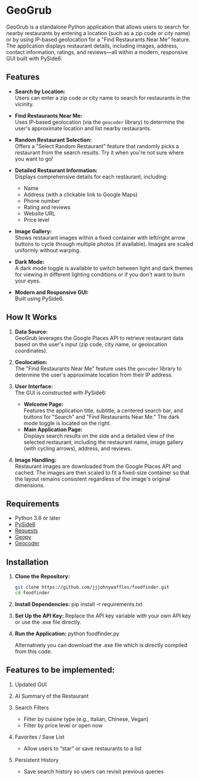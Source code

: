 # GeoGrub

GeoGrub is a standalone Python application that allows users to search for nearby restaurants by entering a location (such as a zip code or city name) or by using IP-based geolocation for a "Find Restaurants Near Me" feature. The application displays restaurant details, including images, address, contact information, ratings, and reviews—all within a modern, responsive GUI built with PySide6.

## Features

- **Search by Location:**  
  Users can enter a zip code or city name to search for restaurants in the vicinity.

- **Find Restaurants Near Me:**  
  Uses IP-based geolocation (via the `geocoder` library) to determine the user's approximate location and list nearby restaurants.

- **Random Restaurant Selection:**  
  Offers a "Select Random Restaurant" feature that randomly picks a restaurant from the search results. Try it when you're not sure where you want to go!

- **Detailed Restaurant Information:**  
  Displays comprehensive details for each restaurant, including:
  - Name
  - Address (with a clickable link to Google Maps)
  - Phone number
  - Rating and reviews
  - Website URL
  - Price level

- **Image Gallery:**  
  Shows restaurant images within a fixed container with left/right arrow buttons to cycle through multiple photos (if available). Images are scaled uniformly without warping.

- **Dark Mode:**  
  A dark mode toggle is available to switch between light and dark themes for viewing in different lighting conditions or if you don't want to burn your eyes.

- **Modern and Responsive GUI:**  
  Built using PySide6.

## How It Works

1. **Data Source:**  
   GeoGrub leverages the Google Places API to retrieve restaurant data based on the user's input (zip code, city name, or geolocation coordinates).

2. **Geolocation:**  
   The "Find Restaurants Near Me" feature uses the `geocoder` library to determine the user's approximate location from their IP address.

3. **User Interface:**  
   The GUI is constructed with PySide6:
   - **Welcome Page:**  
     Features the application title, subtitle, a centered search bar, and buttons for "Search" and "Find Restaurants Near Me." The dark mode toggle is located on the right.
   - **Main Application Page:**  
     Displays search results on the side and a detailed view of the selected restaurant, including the restaurant name, image gallery (with cycling arrows), address, and reviews.

4. **Image Handling:**  
   Restaurant images are downloaded from the Google Places API and cached. The images are then scaled to fit a fixed-size container so that the layout remains consistent regardless of the image's original dimensions.

## Requirements

- Python 3.8 or later
- [PySide6](https://pypi.org/project/PySide6/)
- [Requests](https://pypi.org/project/requests/)
- [Geopy](https://pypi.org/project/geopy/)
- [Geocoder](https://pypi.org/project/geocoder/)

## Installation

1. **Clone the Repository:**

   ```bash
   git clone https://github.com/jjjohnywaffles/foodfinder.git
   cd foodfinder

2. **Install Dependencies:**
    pip install -r requirements.txt

3. **Set Up the API Key:**
    Replace the API key variable with your own API key or use the .exe file directly.

4. **Run the Application:**
    python foodfinder.py

    Alternatively you can download the .exe file which is directly compiled from this code. 

## Features to be implemented:

1. Updated GUI

2. AI Summary of the Restaurant

3. Search Filters
    - Filter by cuisine type (e.g., Italian, Chinese, Vegan)
    - Filter by price level or open now

4. Favorites / Save List
    - Allow users to “star” or save restaurants to a list

5. Persistent History
    - Save search history so users can revisit previous queries